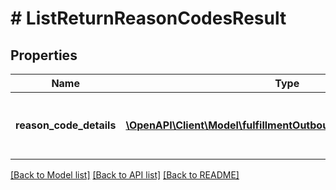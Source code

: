 # # ListReturnReasonCodesResult

## Properties

Name | Type | Description | Notes
------------ | ------------- | ------------- | -------------
**reason_code_details** | [**\OpenAPI\Client\Model\fulfillmentOutbound\ReasonCodeDetails[]**](ReasonCodeDetails.md) | An array of return reason code details. | [optional]

[[Back to Model list]](../../README.md#models) [[Back to API list]](../../README.md#endpoints) [[Back to README]](../../README.md)
